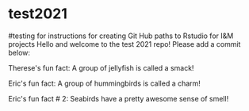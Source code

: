 # test2021
#testing for instructions for creating Git Hub paths to Rstudio for I&M projects
Hello and welcome to the test 2021 repo! Please add a commit below: 

Therese's fun fact: A group of jellyfish is called a smack! 

Eric's fun fact: A group of hummingbirds is called a charm!

Eric's fun fact # 2: Seabirds have a pretty awesome sense of smell!